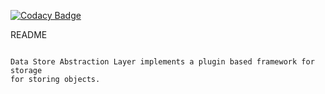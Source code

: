 [![Codacy Badge](https://app.codacy.com/project/badge/Grade/92b1432190a04fc782d748a76f36c3e2)](https://www.codacy.com?utm_source=github.com&amp;utm_medium=referral&amp;utm_content=Seagate/cortx-dsal&amp;utm_campaign=Badge_Grade)

README
~~~~~~

Data Store Abstraction Layer implements a plugin based framework for storage
for storing objects.
